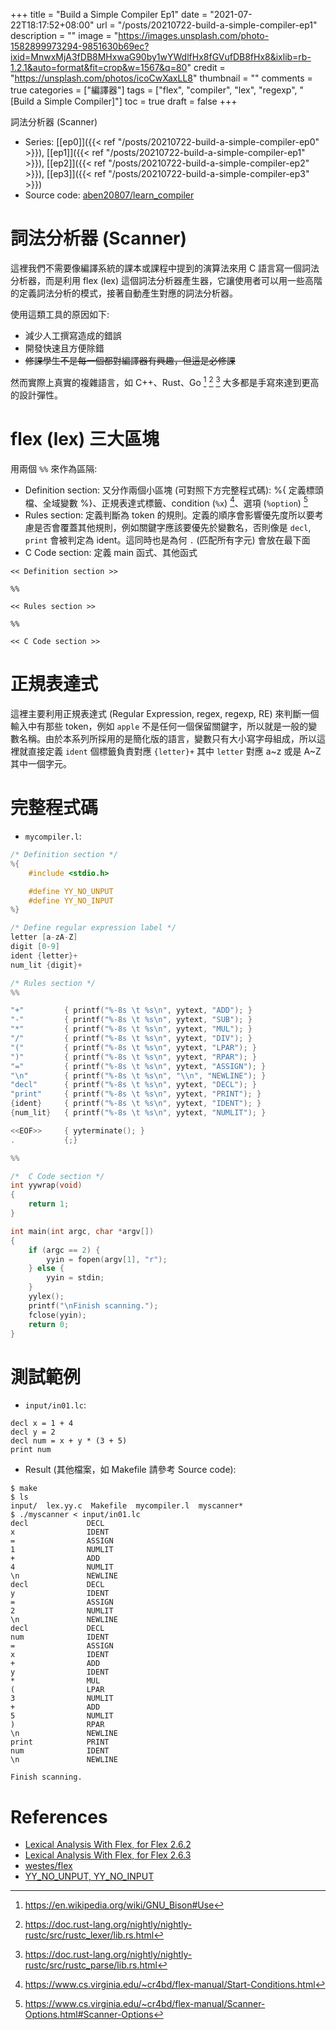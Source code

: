 +++
title = "Build a Simple Compiler Ep1"
date = "2021-07-22T18:17:52+08:00"
url = "/posts/20210722-build-a-simple-compiler-ep1"
description = ""
image = "https://images.unsplash.com/photo-1582899973294-9851630b69ec?ixid=MnwxMjA3fDB8MHxwaG90by1wYWdlfHx8fGVufDB8fHx8&ixlib=rb-1.2.1&auto=format&fit=crop&w=1567&q=80"
credit = "https://unsplash.com/photos/icoCwXaxLL8"
thumbnail = ""
comments = true
categories = ["編譯器"]
tags = ["flex", "compiler", "lex", "regexp", "[Build a Simple Compiler]"]
toc = true
draft = false
+++
<!-- https://drive.google.com/uc?export=view&id= -->

詞法分析器 (Scanner)

<!--more-->

+ Series: [[ep0]]({{< ref "/posts/20210722-build-a-simple-compiler-ep0" >}}), [[ep1]]({{< ref "/posts/20210722-build-a-simple-compiler-ep1" >}}), [[ep2]]({{< ref "/posts/20210722-build-a-simple-compiler-ep2" >}}), [[ep3]]({{< ref "/posts/20210722-build-a-simple-compiler-ep3" >}})
+ Source code: [aben20807/learn_compiler](https://github.com/aben20807/learn_compiler)

# 詞法分析器 (Scanner)

這裡我們不需要像編譯系統的課本或課程中提到的演算法來用 C 語言寫一個詞法分析器，而是利用 flex (lex) 這個詞法分析器產生器，它讓使用者可以用一些高階的定義詞法分析的模式，接著自動產生對應的詞法分析器。

使用這類工具的原因如下:
+ 減少人工撰寫造成的錯誤
+ 開發快速且方便除錯
+ ~~修課學生不是每一個都對編譯器有興趣，但這是必修課~~

然而實際上真實的複雜語言，如 C++、Rust、Go [^1] [^2] [^3] 大多都是手寫來達到更高的設計彈性。

[^1]: https://en.wikipedia.org/wiki/GNU_Bison#Use
[^2]: https://doc.rust-lang.org/nightly/nightly-rustc/src/rustc_lexer/lib.rs.html
[^3]: https://doc.rust-lang.org/nightly/nightly-rustc/src/rustc_parse/lib.rs.html

# flex (lex) 三大區塊

用兩個 `%%` 來作為區隔:
+ Definition section: 又分作兩個小區塊 (可對照下方完整程式碼): %{ 定義標頭檔、全域變數 %}、正規表達式標籤、condition (`%x`) [^cond]、選項 (`%option`) [^opt]
+ Rules section: 定義判斷為 token 的規則。定義的順序會影響優先度所以要考慮是否會覆蓋其他規則，例如關鍵字應該要優先於變數名，否則像是 `decl`, `print` 會被判定為 ident。這同時也是為何 `.` (匹配所有字元) 會放在最下面
+ C Code section: 定義 main 函式、其他函式

[^cond]: https://www.cs.virginia.edu/~cr4bd/flex-manual/Start-Conditions.html
[^opt]: https://www.cs.virginia.edu/~cr4bd/flex-manual/Scanner-Options.html#Scanner-Options

```
<< Definition section >>

%%

<< Rules section >>

%%

<< C Code section >>
```

# 正規表達式

這裡主要利用正規表達式 (Regular Expression, regex, regexp, RE) 來判斷一個輸入中有那些 token，例如 `apple` 不是任何一個保留關鍵字，所以就是一般的變數名稱。由於本系列所採用的是簡化版的語言，變數只有大小寫字母組成，所以這裡就直接定義 `ident` 個標籤負責對應 `{letter}+` 其中 `letter` 對應 a~z 或是 A~Z 其中一個字元。

# 完整程式碼

+ `mycompiler.l`:
```c {linenos=table,linenostart=1}}
/* Definition section */
%{
    #include <stdio.h>

    #define YY_NO_UNPUT
    #define YY_NO_INPUT
%}

/* Define regular expression label */
letter [a-zA-Z]
digit [0-9]
ident {letter}+
num_lit {digit}+

/* Rules section */
%%

"+"         { printf("%-8s \t %s\n", yytext, "ADD"); }
"-"         { printf("%-8s \t %s\n", yytext, "SUB"); }
"*"         { printf("%-8s \t %s\n", yytext, "MUL"); }
"/"         { printf("%-8s \t %s\n", yytext, "DIV"); }
"("         { printf("%-8s \t %s\n", yytext, "LPAR"); }
")"         { printf("%-8s \t %s\n", yytext, "RPAR"); }
"="         { printf("%-8s \t %s\n", yytext, "ASSIGN"); }
"\n"        { printf("%-8s \t %s\n", "\\n", "NEWLINE"); }
"decl"      { printf("%-8s \t %s\n", yytext, "DECL"); }
"print"     { printf("%-8s \t %s\n", yytext, "PRINT"); }
{ident}     { printf("%-8s \t %s\n", yytext, "IDENT"); }
{num_lit}   { printf("%-8s \t %s\n", yytext, "NUMLIT"); }

<<EOF>>     { yyterminate(); }
.           {;}

%%

/*  C Code section */
int yywrap(void)
{
    return 1;
}

int main(int argc, char *argv[])
{
    if (argc == 2) {
        yyin = fopen(argv[1], "r");
    } else {
        yyin = stdin;
    }
    yylex();
    printf("\nFinish scanning.");
    fclose(yyin);
    return 0;
}
```

# 測試範例

+ `input/in01.lc`:
```
decl x = 1 + 4
decl y = 2
decl num = x + y * (3 + 5)
print num
```

+ Result (其他檔案，如 Makefile 請參考 Source code):
```
$ make
$ ls
input/  lex.yy.c  Makefile  mycompiler.l  myscanner*
$ ./myscanner < input/in01.lc
decl             DECL
x                IDENT
=                ASSIGN
1                NUMLIT
+                ADD
4                NUMLIT
\n               NEWLINE
decl             DECL
y                IDENT
=                ASSIGN
2                NUMLIT
\n               NEWLINE
decl             DECL
num              IDENT
=                ASSIGN
x                IDENT
+                ADD
y                IDENT
*                MUL
(                LPAR
3                NUMLIT
+                ADD
5                NUMLIT
)                RPAR
\n               NEWLINE
print            PRINT
num              IDENT
\n               NEWLINE

Finish scanning.
```

# References

+ [Lexical Analysis With Flex, for Flex 2.6.2](https://westes.github.io/flex/manual/)
+ [Lexical Analysis With Flex, for Flex 2.6.3](https://www.cs.virginia.edu/~cr4bd/flex-manual/index.html#Top)
+ [westes/flex](https://github.com/westes/flex)
+ [YY_NO_UNPUT, YY_NO_INPUT](https://stackoverflow.com/questions/39075510/option-noinput-nounput-what-are-they-for)